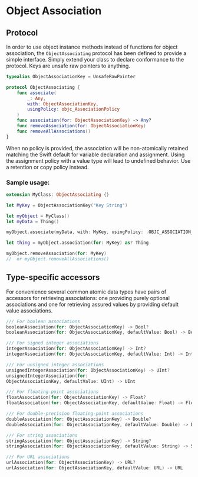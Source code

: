 Object Association
==================

## Protocol

In order to use object instance methods instead of functions for object association, the `ObjectAssociating` protocol has been defined to provide a simple interface.  Simply extend your class to declare conformance to the protocol.  Keys are unsafe raw pointers to anything.

```swift
typealias ObjectAssociationKey = UnsafeRawPointer

protocol ObjectAssociating {
    func associate(
        _: Any,
        with: ObjectAssociationKey,
        usingPolicy: objc_AssociationPolicy
    )
    func association(for: ObjectAssociationKey) -> Any?
    func removeAssociation(for: ObjectAssociationKey)
    func removeAllAssociations()
}
```

When no policy is provided, the association will be non-atomically retained matching the Swift default for variable declaration and assignment.  Using the assignment policy with a value type will lead to undefined behavior.  Use a retention or copy policy instead.


### Sample usage:

```swift
extension MyClass: ObjectAssociating {}

let MyKey = ObjectAssociationKey("Key String")

let myObject = MyClass()
let myData = Thing()

myObject.associate(myData, with: MyKey, usingPolicy: .OBJC_ASSOCIATION_RETAIN)

let thing = myObject.association(for: MyKey) as? Thing

myObject.removeAssociation(for: MyKey)
//  or myObject.removeAllAssociations()
```


## Type-specific accessors

For convenience several common atomic data types have pairs of accessors for retrieving associations: one providing purely optional associations and one for retrieving assured values by providing default value associations.

```swift
/// For boolean associations
booleanAssociation(for: ObjectAssociationKey) -> Bool?
booleanAssociation(for: ObjectAssociationKey, defaultValue: Bool) -> Bool

/// For signed integer associations
integerAssociation(for: ObjectAssociationKey) -> Int?
integerAssociation(for: ObjectAssociationKey, defaultValue: Int) -> Int

/// For unsigned integer associations
unsignedIntegerAssociation(for: ObjectAssociationKey) -> UInt?
unsignedIntegerAssociation(for: 
ObjectAssociationKey, defaultValue: UInt) -> UInt

/// For floating-point associations
floatAssociation(for: ObjectAssociationKey) -> Float?
floatAssociation(for: ObjectAssociationKey, defaultValue: Float) -> Float

/// For double-precision floating-point associations
doubleAssociation(for: ObjectAssociationKey) -> Double?
doubleAssociation(for: ObjectAssociationKey, defaultValue: Double) -> Double

/// For string associations
stringAssociation(for: ObjectAssociationKey) -> String?
stringAssociation(for: ObjectAssociationKey, defaultValue: String) -> String

/// For URL associations
urlAssociation(for: ObjectAssociationKey) -> URL?
urlAssociation(for: ObjectAssociationKey, defaultValue: URL) -> URL
```
